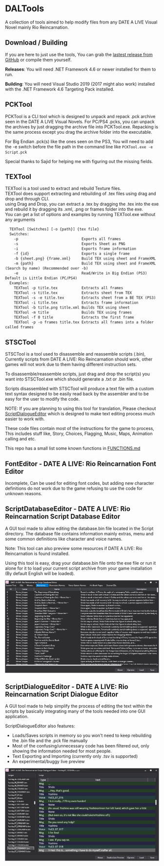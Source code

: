 # DALTools
A collection of tools aimed to help modify files from any DATE A LIVE Visual Novel mainly Rio Reincarnation.

## Download / Building
If you are here to just use the tools, You can grab the [lastest release from GitHub][releases_url] or compile them yourself.

**Releases**: You will need .NET Framework 4.6 or newer installed for them to run.
  
**Building**: You will need Visual Studio 2019 (2017 might also work) installed with the .NET Framework 4.6 Targeting Pack installed. 

## PCKTool
PCKTool is a CLI tool which is designed to unpack and repack .pck archive seen in the DATE A LIVE Visual Novels. 
For PC/PS4 .pcks, you can unpack the archives by just dragging the archive file into PCKTool.exe. Repacking is the same process except you drag the archive folder into the executable. 
 
For Big Endian .pck(s) like the ones seen on the PS3, You will need to add the -e switch before the file path in the command line like ``PCKTool.exe -e Script.pck``

Special thanks to Sajid for helping me with figuring out the missing fields.


## TEXTool
TEXTool is a tool used to extract and rebuild Texture files.  
TEXTool does support extracting and rebuilding of .tex files using drag and drop and through CLI.  
using Drag and Drop, you can extract a .tex by dragging the .tex into the exe and rebuild it by dragging its .xml, .png or frames folder into the exe.  
You can get a list of options and examples by running TEXTool.exe without any arguments
```
  TEXTool [Switches] [-o {path}] {tex file}
  Switches:
    -p                             Exports all frames
    -s                             Exports Sheet as PNG
    -i                             Exports frame information
    -f {id}                        Exports a single frame
    -b {sheet.png} {frame.xml}     Build TEX using sheet and FrameXML
    -m {path}                      Build TEX using sheet and FrameXML (Search by name) (Recommended over -b)
    -e                             Read/Write in Big Endian (PS3) Default is Little Endian (PC/PS4)
  Examples:
    TEXTool -p title.tex           Extracts all frames
    TEXTool -s title.tex           Extracts sheet from TEX
    TEXTool -s -e title.tex        Extracts sheet from a BE TEX (PS3)
    TEXTool -i title.tex           Extracts frame information
    TEXTool -b title.png title.xml Builds TEX using sheet
    TEXTool -m title               Builds TEX using frames
    TEXTool -f 0 title             Extracts the first frame
    TEXTool -p -o frames title.tex Extracts all frames into a folder called frames
```

## STSCTool
STSCTool is a tool used to disassemble and reassemble scripts (.bin), Currently scripts from DATE A LIVE: Rio Reincarnation should work, other games will not work due to them having different instruction sets. 
 
To disassemble/reassemble scripts, just drag and drop the script(s) you want into STSCTool.exe which should generate a .txt or .bin file.
 
Scripts disassembled with STSCTool will produce a text file with a custom text syntax designed to be easily read back by the assembler and to be easy for the user to modify the code.

NOTE: If you are planning to using this tool for translation, Please checkout [ScriptDialogueEditor][scriptdialogueeditor_info_url] which is designed to make text editing process much easier to work with. 
  
These code files contain most of the instructions for the game to process, This includes stuff like, Story, Choices, Flagging, Music, Maps, Animation calling and etc. 
 
This repo has a small list some known functions in [FUNCTIONS.md][functions_url]

## FontEditor - DATE A LIVE: Rio Reincarnation Font Editor
Incomplete, Can be used for editing font codes, but adding new character definitions do not work due to the game refusing to use the code for unknown reasons.
 
## ScriptDatabaseEditor - DATE A LIVE: Rio Reincarnation Script Database Editor
A GUI tool made to allow editing the database.bin file located in the Script directory. The database file contains information mainly extras, menu and some common definitions like character and voice names. 
 
Note: This tool can also preview some resources if DATE A LIVE: Rio Reincarnation is found installed.
 
Using this tool is easy, drag your database.bin file onto the exe file or run it alone for it to load your current script archive from your game installation (By default English will be loaded). 

![Screenshot of ScriptDatabaseEditor viewing ][scriptdatabaseeditor_screenshot_00]

## ScriptDialogueEditor - DATE A LIVE: Rio Reincarnation Script Dialogue Editor
A GUI tool made to help simplify the process of editing the text within the scripts by basically integrating many of the tools needed into one GUI application.  
 
ScriptDialogueEditor also features:
 - Loads/Saves scripts in memory so you won't need to keep rebuilding the .bin file and the .pck file manually
 - Most of the confusing/unnecessary code has been filtered out, only showing the information needed for most people.
 - Text Exporting and Importing (currently only .tsv is supported)
 - An experimental/buggy live preview
 
![Screenshot of ScriptDialogueEditor][scriptdialogueeditor_screenshot_00]
 
 
[scriptdatabaseeditor_screenshot_00]: ./Images/ScriptDatabaseEditor_Screenshot_00.png
[scriptdialogueeditor_screenshot_00]: ./Images/ScriptDialogueEditor_Screenshot_00.png
[scriptdialogueeditor_info_url]: #scriptdatabaseeditor---date-a-live-rio-reincarnation-script-dialogue-editor
[functions_url]: ./FUNCTIONS.md
[releases_url]: ../../releases